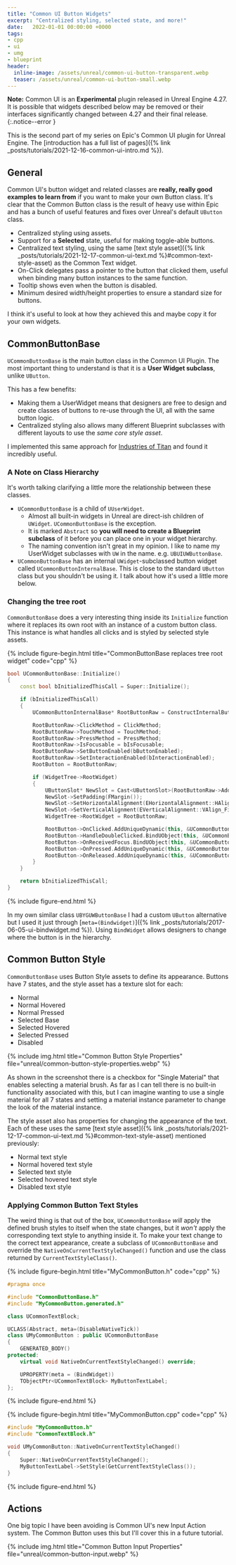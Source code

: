 ```yaml
---
title: "Common UI Button Widgets"
excerpt: "Centralized styling, selected state, and more!"
date:   2022-01-01 00:00:00 +0000
tags:
- cpp
- ui
- umg
- blueprint
header:
  inline-image: /assets/unreal/common-ui-button-transparent.webp
  teaser: /assets/unreal/common-ui-button-small.webp
---
```


**Note:** Common UI is an **Experimental** plugin released in Unreal Engine
4.27. It is possible that widgets described below may be removed or their
interfaces significantly changed between 4.27 and their final release.
{:.notice--error }

This is the second part of my series on Epic's Common UI plugin for Unreal
Engine. The [introduction has a full list of pages]({% link
_posts/tutorials/2021-12-16-common-ui-intro.md %}).

## General

Common UI's button widget and related classes are **really, really good examples
to learn from** if you want to make your own Button class. It's clear that the Common
Button class is the result of heavy use within Epic and has a bunch of useful
features and fixes over Unreal's default `UButton` class.

* Centralized styling using assets.
* Support for a **Selected** state, useful for making toggle-able buttons.
* Centralized text styling, using the same [text style asset]({% link
  _posts/tutorials/2021-12-17-common-ui-text.md %}#common-text-style-asset) as the
  Common Text widget.
* On-Click delegates pass a pointer to the button that clicked them, useful
  when binding many button instances to the same function.
* Tooltip shows even when the button is disabled.
* Minimum desired width/height properties to ensure a standard size for
  buttons.

I think it's useful to look at how they achieved this and maybe copy it for
your own widgets.


## CommonButtonBase

`UCommonButtonBase` is the main button class in the Common UI Plugin.
The most important thing to understand is that it is a **User Widget
subclass**, unlike `UButton`.

This has a few benefits:

* Making them a UserWidget means that designers are free to design and create
  classes of buttons to re-use through the UI, all with the same button logic.
* Centralized styling also allows many different Blueprint subclasses with
  different layouts to use the *same core style asset*.

I implemented this same approach for [Industries of
Titan](https://store.steampowered.com/app/427940/Industries_of_Titan/) and
found it incredibly useful.


### A Note on Class Hierarchy

It's worth talking clarifying a little more the relationship between these
classes. 

* `UCommonButtonBase` is a child of `UUserWidget`.
  * Almost all built-in widgets in Unreal are direct-ish children of `UWidget`.
	`UCommonButtonBase` is the exception.
  * It is marked `Abstract` so **you will need to create a Blueprint subclass** of
	it before you can place one in your widget hierarchy.
  * The naming convention isn't great in my opinion. I like to name my
	UserWidget subclasses with `UW` in the name. e.g. `UBUIUWButtonBase`.
* `UCommonButtonBase` has an internal `UWidget`-subclassed button widget called
  `UCommonButtonInternalBase`. This is close to the standard `UButton` class
  but you shouldn't be using it. I talk about how it's used a little more
  below.



### Changing the tree root

`CommonButtonBase` does a very interesting thing inside its `Initialize`
function where it replaces its own root with an instance of a custom button
class. This instance is what handles all clicks and is styled by selected style
assets.

{%
include figure-begin.html
title="CommonButtonBase replaces tree root widget"
code="cpp"
%}
```cpp
bool UCommonButtonBase::Initialize()
{
	const bool bInitializedThisCall = Super::Initialize();

	if (bInitializedThisCall)
	{
		UCommonButtonInternalBase* RootButtonRaw = ConstructInternalButton();

		RootButtonRaw->ClickMethod = ClickMethod;
		RootButtonRaw->TouchMethod = TouchMethod;
		RootButtonRaw->PressMethod = PressMethod;
		RootButtonRaw->IsFocusable = bIsFocusable;
		RootButtonRaw->SetButtonEnabled(bButtonEnabled);
		RootButtonRaw->SetInteractionEnabled(bInteractionEnabled);
		RootButton = RootButtonRaw;

		if (WidgetTree->RootWidget)
		{
			UButtonSlot* NewSlot = Cast<UButtonSlot>(RootButtonRaw->AddChild(WidgetTree->RootWidget));
			NewSlot->SetPadding(FMargin());
			NewSlot->SetHorizontalAlignment(EHorizontalAlignment::HAlign_Fill);
			NewSlot->SetVerticalAlignment(EVerticalAlignment::VAlign_Fill);
			WidgetTree->RootWidget = RootButtonRaw;

			RootButton->OnClicked.AddUniqueDynamic(this, &UCommonButtonBase::HandleButtonClicked);
			RootButton->HandleDoubleClicked.BindUObject(this, &UCommonButtonBase::HandleButtonDoubleClicked);
			RootButton->OnReceivedFocus.BindUObject(this, &UCommonButtonBase::HandleFocusReceived);
			RootButton->OnPressed.AddUniqueDynamic(this, &UCommonButtonBase::HandleButtonPressed);
			RootButton->OnReleased.AddUniqueDynamic(this, &UCommonButtonBase::HandleButtonReleased);
		}
	}

	return bInitializedThisCall;
}
```
{%
include figure-end.html
%}


In my own similar class `UBYGUWButtonBase` I had a custom `UButton` alternative
but I used it just through [`meta=(Bindwidget)`]({% link
_posts/tutorials/2017-06-05-ui-bindwidget.md %}).  Using `BindWidget` allows
designers to change where the button is in the hierarchy.


## Common Button Style

`CommonButtonBase` uses Button Style assets to define its appearance. Buttons
have 7 states, and the style asset has a texture slot for each:

* Normal
* Normal Hovered
* Normal Pressed
* Selected Base
* Selected Hovered
* Selected Pressed
* Disabled


{%
include img.html
title="Common Button Style Properties"
file="unreal/common-button-style-properties.webp"
%}

As shown in the screenshot there is a checkbox for "Single Material" that
enables selecting a material brush. As far as I can tell there is no built-in
functionality associated with this, but I can imagine wanting to use a single
material for all 7 states and setting a material instance parameter to change
the look of the material instance.

The style asset also has properties for changing the appearance of the text.
Each of these uses the same [text style asset]({% link _posts/tutorials/2021-12-17-common-ui-text.md %}#common-text-style-asset) mentioned previously:

* Normal text style
* Normal hovered text style
* Selected text style
* Selected hovered text style
* Disabled text style


### Applying Common Button Text Styles

The weird thing is that out of the box, `UCommonButtonBase` *will* apply the
defined brush styles to itself when the state changes, but it *won't* apply the
corresponding text style to anything inside it. To make your text change to the
correct text appearance, create a subclass of `UCommonButtonBase` and override
the `NativeOnCurrentTextStyleChanged()` function and use the class returned by
`CurrentTextStyleClass()`.

{%
include figure-begin.html
title="MyCommonButton.h"
code="cpp"
%}
```cpp
#pragma once

#include "CommonButtonBase.h"
#include "MyCommonButton.generated.h"

class UCommonTextBlock;

UCLASS(Abstract, meta=(DisableNativeTick))
class UMyCommonButton : public UCommonButtonBase
{
	GENERATED_BODY()
protected:
	virtual void NativeOnCurrentTextStyleChanged() override;

	UPROPERTY(meta = (BindWidget))
	TObjectPtr<UCommonTextBlock> MyButtonTextLabel;
};
```
{%
include figure-end.html
%}


{%
include figure-begin.html
title="MyCommonButton.cpp"
code="cpp"
%}
```cpp
#include "MyCommonButton.h"
#include "CommonTextBlock.h"

void UMyCommonButton::NativeOnCurrentTextStyleChanged()
{
	Super::NativeOnCurrentTextStyleChanged();
	MyButtonTextLabel->SetStyle(GetCurrentTextStyleClass());
}
```
{%
include figure-end.html
%}


## Actions

One big topic I have been avoiding is Common UI's new Input Action system. The
Common Button uses this but I'll cover this in a future tutorial.

{%
include img.html
title="Common Button Input Properties"
file="unreal/common-button-input.webp"
%}

